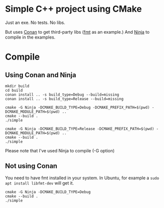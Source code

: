 # Simple C++ project using CMake

Just an exe. No tests. No libs.

But uses [Conan](https://conan.io/) to get third-party libs ([fmt](https://github.com/fmtlib/fmt) as an example.)
And [Ninja](https://ninja-build.org/) to compile in the examples.

# Compile

## Using Conan and Ninja

```
mkdir build
cd build
conan install .. -s build_type=Debug --build=missing
conan install .. -s build_type=Release --build=missing

cmake -G Ninja -DCMAKE_BUILD_TYPE=Debug -DCMAKE_PREFIX_PATH=$(pwd) -DCMAKE_MODULE_PATH=$(pwd) ..
cmake --build .
./simple

cmake -G Ninja -DCMAKE_BUILD_TYPE=Release -DCMAKE_PREFIX_PATH=$(pwd) -DCMAKE_MODULE_PATH=$(pwd) ..
cmake --build .
./simple
```
Please note that I've used Ninja to compile (-G option)


## Not using Conan
You need to have fmt installed in your system.
In Ubuntu, for example a
`sudo apt install libfmt-dev`
will get it.

```
cmake -G Ninja -DCMAKE_BUILD_TYPE=Debug
cmake --build .
./simple
```
